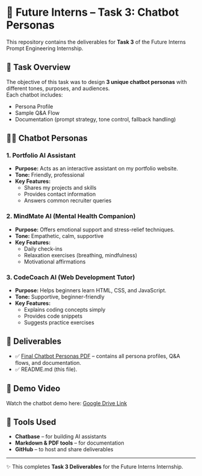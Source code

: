 # 🤖 Future Interns – Task 3: Chatbot Personas

This repository contains the deliverables for **Task 3** of the Future Interns Prompt Engineering Internship.

## 📌 Task Overview
The objective of this task was to design **3 unique chatbot personas** with different tones, purposes, and audiences.  
Each chatbot includes:
- Persona Profile
- Sample Q&A Flow
- Documentation (prompt strategy, tone control, fallback handling)

## 🧑‍💻 Chatbot Personas

### 1. Portfolio AI Assistant
- **Purpose:** Acts as an interactive assistant on my portfolio website.  
- **Tone:** Friendly, professional  
- **Key Features:**  
  - Shares my projects and skills  
  - Provides contact information  
  - Answers common recruiter queries  

### 2. MindMate AI (Mental Health Companion)
- **Purpose:** Offers emotional support and stress-relief techniques.  
- **Tone:** Empathetic, calm, supportive  
- **Key Features:**  
  - Daily check-ins  
  - Relaxation exercises (breathing, mindfulness)  
  - Motivational affirmations  

### 3. CodeCoach AI (Web Development Tutor)
- **Purpose:** Helps beginners learn HTML, CSS, and JavaScript.  
- **Tone:** Supportive, beginner-friendly  
- **Key Features:**  
  - Explains coding concepts simply  
  - Provides code snippets  
  - Suggests practice exercises  

## 📄 Deliverables
- ✅ [Final Chatbot Personas PDF](./Final_Chatbot_Deliverables.pdf) – contains all persona profiles, Q&A flows, and documentation.  
- ✅ README.md (this file).  

## 🎥 Demo Video
Watch the chatbot demo here: [Google Drive Link](https://drive.google.com/file/d/1gEUIu_nx35v3hd6fhobEnw-CyMhReS1T/view?usp=drivesdk)

## 🚀 Tools Used
- **Chatbase** – for building AI assistants  
- **Markdown & PDF tools** – for documentation  
- **GitHub** – to host and share deliverables  

---
✨ This completes **Task 3 Deliverables** for the Future Interns Internship.
